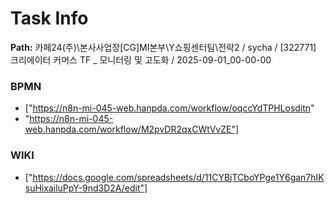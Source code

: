 # Task Info

**Path:** 카페24(주)\본사사업장\[CG]MI본부\Y쇼핑센터팀\전략2 / sycha / [322771] 크리에이터 커머스 TF _ 모니터링 및 고도화 / 2025-09-01_00-00-00

### BPMN
- ["https://n8n-mi-045-web.hanpda.com/workflow/oqccYdTPHLosditn"
- "https://n8n-mi-045-web.hanpda.com/workflow/M2pvDR2qxCWtVvZE"]

### WIKI
- ["https://docs.google.com/spreadsheets/d/11CYBjTCboYPge1Y6gan7hIKsuHixailuPpY-9nd3D2A/edit"]

